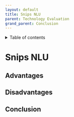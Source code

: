 ```yaml
---
layout: default
title: Snips NLU
parent: Technology Evaluation
grand_parent: Conclusion
---
```


<details close markdown="block">
  <summary>
    Table of contents
  </summary>
  {: .text-delta }
1. TOC
{:toc}
</details>


# Snips NLU

## Advantages

## Disadvantages

## Conclusion